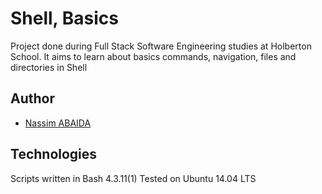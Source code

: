 # Shell, Basics
Project done during Full Stack Software Engineering studies at Holberton School. It aims to learn about basics commands, navigation, files and directories in Shell




## Author

- [Nassim ABAIDA](https://www.github.com/Nassim33150)



## Technologies

Scripts written in Bash 4.3.11(1)
Tested on Ubuntu 14.04 LTS
